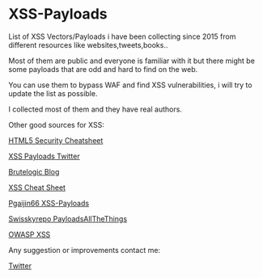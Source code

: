 # XSS-Payloads
List of XSS Vectors/Payloads i have been collecting since 2015 from different resources like websites,tweets,books..

Most of them are public and everyone is familiar with it but there might be some payloads that are odd and hard to find on the web.

You can use them to bypass WAF and find XSS vulnerabilities, i will try to update the list as possible.

I collected most of them and they have real authors.

Other good sources for XSS:

[HTML5 Security Cheatsheet](https://html5sec.org/)

[XSS Payloads Twitter](https://twitter.com/xsspayloads)

[Brutelogic Blog](http://brutelogic.com.br/blog/)

[XSS Cheat Sheet](https://leanpub.com/xss)

[Pgaijin66 XSS-Payloads](https://github.com/Pgaijin66/XSS-Payloads)

[Swisskyrepo PayloadsAllTheThings](https://github.com/swisskyrepo/PayloadsAllTheThings/tree/master/XSS%20injection)

[OWASP XSS](https://www.owasp.org/index.php/XSS_Filter_Evasion_Cheat_Sheet)



Any suggestion or improvements contact me:

[Twitter](https://twitter.com/RenwaX23)
